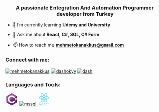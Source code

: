 
<h3 align="center">A passionate Entegration And Automation Programmer developer from Turkey</h3>

- 🌱 I’m currently learning **Udemy and University**

- 💬 Ask me about **React, C#, SQL, C# Form**

- 📫 How to reach me **mehmetokanakkus@gmail.com**

<h3 align="left">Connect with me:</h3>
<p align="left">
<a href="https://linkedin.com/in/mehmetokanakkus" target="blank"><img align="center" src="https://raw.githubusercontent.com/rahuldkjain/github-profile-readme-generator/master/src/images/icons/Social/linked-in-alt.svg" alt="mehmetokanakkus" height="30" width="40" /></a>
<a href="https://instagram.com/dashokyy" target="blank"><img align="center" src="https://raw.githubusercontent.com/rahuldkjain/github-profile-readme-generator/master/src/images/icons/Social/instagram.svg" alt="dashokyy" height="30" width="40" /></a>
<a href="https://www.youtube.com/c/dash" target="blank"><img align="center" src="https://raw.githubusercontent.com/rahuldkjain/github-profile-readme-generator/master/src/images/icons/Social/youtube.svg" alt="dash" height="30" width="40" /></a>
</p>

<h3 align="left">Languages and Tools:</h3>
<p align="left"> <a href="https://www.w3schools.com/cs/" target="_blank" rel="noreferrer"> <img src="https://raw.githubusercontent.com/devicons/devicon/master/icons/csharp/csharp-original.svg" alt="csharp" width="40" height="40"/> </a> <a href="https://www.microsoft.com/en-us/sql-server" target="_blank" rel="noreferrer"> <img src="https://www.svgrepo.com/show/303229/microsoft-sql-server-logo.svg" alt="mssql" width="40" height="40"/> </a> <a href="https://reactjs.org/" target="_blank" rel="noreferrer"> <img src="https://raw.githubusercontent.com/devicons/devicon/master/icons/react/react-original-wordmark.svg" alt="react" width="40" height="40"/> </a> </p>


